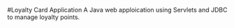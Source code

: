 #Loyalty Card Application
A Java web apploication using Servlets and JDBC to manage loyalty points.
